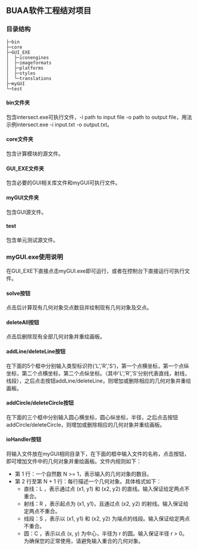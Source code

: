 ## BUAA软件工程结对项目
### 目录结构
```
├─bin
├─core
├─GUI_EXE
│  ├─iconengines
│  ├─imageformats
│  ├─platforms
│  ├─styles
│  └─translations
├─myGUI
└─test
```
#### bin文件夹
包含intersect.exe可执行文件，-i path to input file -o path to output file，用法示例intersect.exe -i input.txt -o output.txt。
#### core文件夹
包含计算模块的源文件。
#### GUI_EXE文件夹
包含必要的GUI相关库文件和myGUI可执行文件。
#### myGUI文件夹
包含GUI源文件。
#### test
包含单元测试源文件。
### myGUI.exe使用说明
在GUI_EXE下直接点击myGUI.exe即可运行，或者在控制台下直接运行可执行文件。
#### solve按钮
点击后计算现有几何对象交点数目并绘制现有几何对象及交点。
#### deleteAll按钮
点击后删除现有全部几何对象并重绘画板。
#### addLine/deleteLine按钮
在下面的5个框中分别输入类型标识符('L','R','S')，第一个点横坐标，第一个点纵坐标，第二个点横坐标，第二个点纵坐标。（其中'L','R','S'分别代表直线，射线，线段），之后点击按钮addLine/deleteLine，则增加或删除相应的几何对象并重绘画板。
#### addCircle/deleteCircle按钮
在下面的三个框中分别输入圆心横坐标，圆心纵坐标，半径，之后点击按钮addCircle/deleteCircle，则增加或删除相应的几何对象并重绘画板。
#### ioHandler按钮
将输入文件放在myGUI相同目录下，在下面的框中输入文件的名称，点击按钮，即可增加文件中的几何对象并重绘画板。文件内规则如下：
- 第 1 行：一个自然数 N >= 1，表示输入的几何对象的数目。
- 第 2 行至第 N + 1 行：每行描述一个几何对象。具体格式如下：
    - 直线：L <x1> <y1> <x2> <y2>，表示通过点 (x1, y1) 和 (x2, y2) 的直线。输入保证给定两点不重合。
    - 射线：R <x1> <y1> <x2> <y2>，表示起点为 (x1, y1)，且通过点 (x2, y2) 的射线。输入保证给定两点不重合。
    - 线段：S <x1> <y1> <x2> <y2>，表示以 (x1, y1) 和 (x2, y2) 为端点的线段。输入保证给定两点不重合。
    - 圆：C <x> <y> <r>，表示以点 (x, y) 为中心，半径为 r 的圆。输入保证半径 r > 0。
为确保您的正常使用，请避免输入重合的几何对象。
